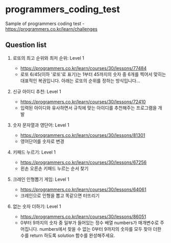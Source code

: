 # programmers_coding_test
Sample of programmers coding test - https://programmers.co.kr/learn/challenges

## Question list

1. 로또의 최고 순위와 최저 순위: Level 1
   - https://programmers.co.kr/learn/courses/30/lessons/77484
   - 로또 6/45(이하 '로또'로 표기)는 1부터 45까지의 숫자 중 6개를 찍어서 맞히는 대표적인 복권입니다. 아래는 로또의 순위를 정하는 방식입니다...

2. 신규 아이디 추천: Level 1
   - https://programmers.co.kr/learn/courses/30/lessons/72410
   - 입력된 아이디와 유사하면서 규칙에 맞는 아이디를 추천해주는 프로그램을 개발

3. 숫자 문자열과 영단어: Level 1
   - https://programmers.co.kr/learn/courses/30/lessons/81301
   - 영어단어를 숫자로 변경

4. 키패드 누르기: Level 1
   - https://programmers.co.kr/learn/courses/30/lessons/67256
   - 왼손 오른손 키패드 누르는 순서 찾기

5. 크레인 인형뽑기 게임: Level 1
   - https://programmers.co.kr/learn/courses/30/lessons/64061
   - 크레인으로 인형을 뽑고 똑같으면 터뜨리기

6. 없는 숫자 더하기: Level 1
   - https://programmers.co.kr/learn/courses/30/lessons/86051
   - 0부터 9까지의 숫자 중 일부가 들어있는 정수 배열 numbers가 매개변수로 주어집니다. numbers에서 찾을 수 없는 0부터 9까지의 숫자를 모두 찾아 더한 수를 return 하도록 solution 함수를 완성해주세요.
